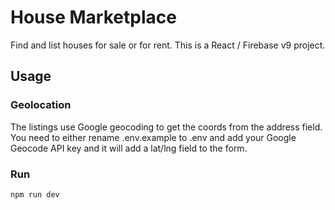 # House Marketplace

Find and list houses for sale or for rent. This is a React / Firebase v9 project.

## Usage

### Geolocation

The listings use Google geocoding to get the coords from the address field. You need to either rename .env.example to .env and add your Google Geocode API key and it will add a lat/lng field to the form.

### Run

```bash
npm run dev
```
